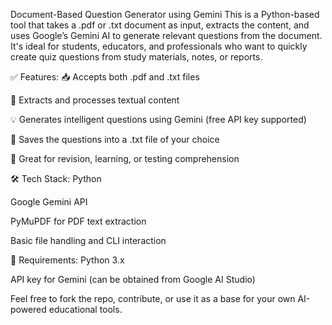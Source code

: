 Document-Based Question Generator using Gemini
This is a Python-based tool that takes a .pdf or .txt document as input, extracts the content, and uses Google’s Gemini AI to generate relevant questions from the document. It's ideal for students, educators, and professionals who want to quickly create quiz questions from study materials, notes, or reports.

✅ Features:
📥 Accepts both .pdf and .txt files

📃 Extracts and processes textual content

💡 Generates intelligent questions using Gemini (free API key supported)

💾 Saves the questions into a .txt file of your choice

🧠 Great for revision, learning, or testing comprehension

🛠️ Tech Stack:
Python

Google Gemini API

PyMuPDF for PDF text extraction

Basic file handling and CLI interaction

🔑 Requirements:
Python 3.x

API key for Gemini (can be obtained from Google AI Studio)

Feel free to fork the repo, contribute, or use it as a base for your own AI-powered educational tools.
